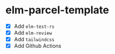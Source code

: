 # elm-parcel-template

- [x] Add `elm-test-rs`
- [x] Add `elm-review`
- [x] Add `tailwindcss`
- [x] Add Github Actions
